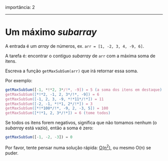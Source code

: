importância: 2

---

# Um máximo *subarray*

A entrada é um *array* de números, ex. `arr = [1, -2, 3, 4, -9, 6]`.

A tarefa é: encontrar o contíguo *subarray* de `arr` com a máxima soma de itens.

Escreva a função `getMaxSubSum(arr)` que irá retornar essa soma.

Por exemplo:

```js
getMaxSubSum([-1, *!*2, 3*/!*, -9]) = 5 (a soma dos itens em destaque)
getMaxSubSum([*!*2, -1, 2, 3*/!*, -9]) = 6
getMaxSubSum([-1, 2, 3, -9, *!*11*/!*]) = 11
getMaxSubSum([-2, -1, *!*1, 2*/!*]) = 3
getMaxSubSum([*!*100*/!*, -9, 2, -3, 5]) = 100
getMaxSubSum([*!*1, 2, 3*/!*]) = 6 (tome todos)
```

Se todos os itens forem negativos, significa que não tomamos nenhum (o *subarray* está vazio), então a soma é zero:

```js
getMaxSubSum([-1, -2, -3]) = 0
```

Por favor, tente pensar numa solução rápida: [O(n<sup>2</sup>)](https://en.wikipedia.org/wiki/Big_O_notation), ou mesmo O(n) se puder.
